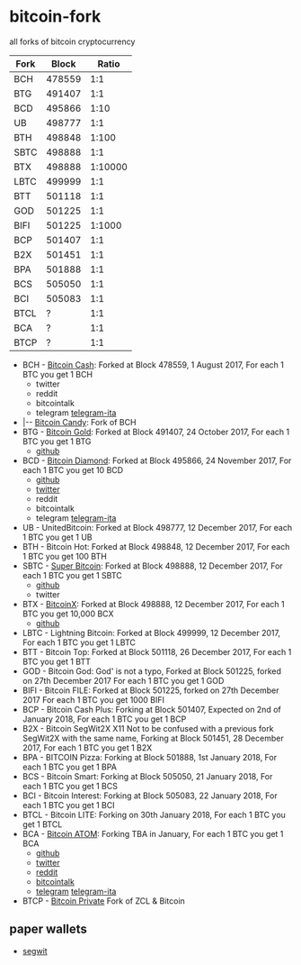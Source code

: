 # bitcoin-fork
all forks of bitcoin cryptocurrency

Fork | Block | Ratio
--- | --- | ---
BCH | 478559 | 1:1
BTG | 491407 | 1:1
BCD | 495866 | 1:10
UB | 498777 | 1:1
BTH | 498848 | 1:100
SBTC | 498888 | 1:1
BTX | 498888 | 1:10000
LBTC | 499999 | 1:1
BTT | 501118 | 1:1
GOD | 501225 | 1:1
BIFI | 501225 | 1:1000
BCP | 501407 | 1:1
B2X | 501451 | 1:1
BPA | 501888 | 1:1
BCS | 505050 | 1:1
BCI | 505083 | 1:1
BTCL | ? | 1:1
BCA | ? | 1:1
BTCP | ? | 1:1


* BCH - [Bitcoin Cash](https://www.bitcoincash.org/): Forked at Block 478559, 1 August 2017, For each 1 BTC you get 1 BCH
  * twitter
  * reddit
  * bitcointalk
  * telegram [telegram-ita](http://t.me/bitcoinitalia/325262)
* |-- [Bitcoin Candy](http://bitcoincandy.one/index_EN.html): Fork of BCH
* BTG - [Bitcoin Gold](https://bitcoingold.org/): Forked at Block 491407, 24 October 2017, For each 1 BTC you get 1 BTG
  * [github](https://github.com/BTCGPU/BTCGPU)
* BCD - [Bitcoin Diamond](http://btcd.io/): Forked at Block 495866, 24 November 2017, For each 1 BTC you get 10 BCD
  * [github](https://github.com/eveybcd/BitcoinDiamond)
  * [twitter](https://twitter.com/BitcoinDiamond_)
  * reddit
  * bitcointalk
  * telegram [telegram-ita](https://t.me/BitcoinDiamondItalia)
* UB - UnitedBitcoin: Forked at Block 498777, 12 December 2017, For each 1 BTC you get 1 UB
* BTH - Bitcoin Hot: Forked at Block 498848, 12 December 2017, For each 1 BTC you get 100 BTH
* SBTC - [Super Bitcoin](http://supersmartbitcoin.com/): Forked at Block 498888, 12 December 2017, For each 1 BTC you get 1 SBTC
  * [github](https://github.com/superbitcoin/SuperBitcoin)
  * twitter
* BTX - [BitcoinX](https://www.bitcore.cc/): Forked at Block 498888, 12 December 2017, For each 1 BTC you get 10,000 BCX
  * [github](https://github.com/LIMXTEC/BitCore/releases)
* LBTC - Lightning Bitcoin: Forked at Block 499999, 12 December 2017, For each 1 BTC you get 1 LBTC
* BTT - Bitcoin Top: Forked at Block 501118, 26 December 2017, For each 1 BTC you get 1 BTT
* GOD - Bitcoin God: God' is not a typo, Forked at Block 501225, forked on 27th December 2017 For each 1 BTC you get 1 GOD
* BIFI - Bitcoin FILE: Forked at Block 501225, forked on 27th December 2017 For each 1 BTC you get 1000 BIFI
* BCP - Bitcoin Cash Plus: Forking at Block 501407, Expected on 2nd of January 2018, For each 1 BTC you get 1 BCP
* B2X - Bitcoin SegWit2X X11 Not to be confused with a previous fork SegWit2X with the same name, Forking at Block 501451, 28 December 2017, For each 1 BTC you get 1 B2X
* BPA - BITCOIN Pizza: Forking at Block 501888, 1st January 2018, For each 1 BTC you get 1 BPA
* BCS - Bitcoin Smart: Forking at Block 505050, 21 January 2018, For each 1 BTC you get 1 BCS
* BCI - Bitcoin Interest: Forking at Block 505083, 22 January 2018, For each 1 BTC you get 1 BCI
* BTCL - Bitcoin LITE: Forking on 30th January 2018, For each 1 BTC you get 1 BTCL
* BCA - [Bitcoin ATOM](https://bitcoinatom.io/): Forking TBA in January, For each 1 BTC you get 1 BCA
  * [github](https://github.com/bitcoin-atom)
  * [twitter](https://twitter.com/atombitcoin)
  * [reddit](https://www.reddit.com/user/BitcoinAtom)
  * [bitcointalk](https://bitcointalk.org/index.php?topic=2515675.0)
  * [telegram](https://t.me/bitcoinatom) [telegram-ita](https://t.me/bitcoinatomitalia)
* BTCP - [Bitcoin Private](https://btcprivate.org/) Fork of ZCL & Bitcoin



## paper wallets
* [segwit](https://github.com/coinables/segwitaddress)
